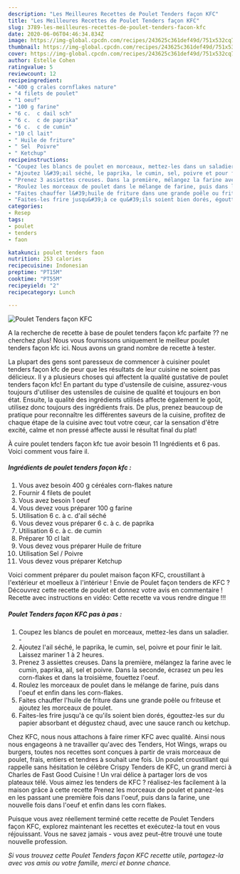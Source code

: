 ```yaml
---
description: "Les Meilleures Recettes de Poulet Tenders façon KFC"
title: "Les Meilleures Recettes de Poulet Tenders façon KFC"
slug: 3789-les-meilleures-recettes-de-poulet-tenders-facon-kfc
date: 2020-06-06T04:46:34.834Z
image: https://img-global.cpcdn.com/recipes/243625c361def49d/751x532cq70/poulet-tenders-facon-kfc-photo-principale-de-la-recette.jpg
thumbnail: https://img-global.cpcdn.com/recipes/243625c361def49d/751x532cq70/poulet-tenders-facon-kfc-photo-principale-de-la-recette.jpg
cover: https://img-global.cpcdn.com/recipes/243625c361def49d/751x532cq70/poulet-tenders-facon-kfc-photo-principale-de-la-recette.jpg
author: Estelle Cohen
ratingvalue: 5
reviewcount: 12
recipeingredient:
- "400 g crales cornflakes nature"
- "4 filets de poulet"
- "1 oeuf"
- "100 g farine"
- "6 c.  c dail sch"
- "6 c.  c de paprika"
- "6 c.  c de cumin"
- "10 cl lait"
- " Huile de friture"
- " Sel  Poivre"
- " Ketchup"
recipeinstructions:
- "Coupez les blancs de poulet en morceaux, mettez-les dans un saladier.⁣ ⁣"
- "Ajoutez l&#39;ail séché, le paprika, le cumin, sel, poivre et pour finir le lait. Laissez mariner 1 à 2 heures.⁣"
- "Prenez 3 assiettes creuses. Dans la première, mélangez la farine avec le cumin, paprika, ail, sel et poivre. Dans la seconde, écrasez un peu les corn-flakes et dans la troisième, fouettez l&#39;oeuf.⁣"
- "Roulez les morceaux de poulet dans le mélange de farine, puis dans l&#39;oeuf et enfin dans les corn-flakes."
- "Faites chauffer l&#39;huile de friture dans une grande poêle ou friteuse et ajoutez les morceaux de poulet. ⁣"
- "Faites-les frire jusqu&#39;à ce qu&#39;ils soient bien dorés, égouttez-les sur du papier absorbant et dégustez chaud, avec une sauce ranch ou ketchup.⁣"
categories:
- Resep
tags:
- poulet
- tenders
- faon

katakunci: poulet tenders faon 
nutrition: 253 calories
recipecuisine: Indonesian
preptime: "PT15M"
cooktime: "PT55M"
recipeyield: "2"
recipecategory: Lunch

---
```



![Poulet Tenders façon KFC](https://img-global.cpcdn.com/recipes/243625c361def49d/751x532cq70/poulet-tenders-facon-kfc-photo-principale-de-la-recette.jpg)

A la recherche de recette à base de poulet tenders façon kfc parfaite ?? ne cherchez plus! Nous vous fournissons uniquement le meilleur poulet tenders façon kfc ici. Nous avons un grand nombre de recette à tester.

La plupart des gens sont paresseux de commencer à cuisiner poulet tenders façon kfc de peur que les résultats de leur cuisine ne soient pas délicieux. Il y a plusieurs choses qui affectent la qualité gustative de poulet tenders façon kfc! En partant du type d'ustensile de cuisine, assurez-vous toujours d'utiliser des ustensiles de cuisine de qualité et toujours en bon état. Ensuite, la qualité des ingrédients utilisés affecte également le goût, utilisez donc toujours des ingrédients frais. De plus, prenez beaucoup de pratique pour reconnaître les différentes saveurs de la cuisine, profitez de chaque étape de la cuisine avec tout votre cœur, car la sensation d'être excité, calme et non pressé affecte aussi le résultat final du plat!

<!--inarticleads1-->

À cuire poulet tenders façon kfc tue avoir besoin 11 Ingrédients et 6 pas. Voici comment vous faire il.

##### Ingrédients de poulet tenders façon kfc :

1. Vous avez besoin 400 g céréales corn-flakes nature⁣
1. Fournir 4 filets de poulet⁣
1. Vous avez besoin 1 oeuf⁣
1. Vous devez vous préparer 100 g farine⁣
1. Utilisation 6 c. à c. d&#39;ail séché⁣
1. Vous devez vous préparer 6 c. à c. de paprika⁣
1. Utilisation 6 c. à c. de cumin⁣
1. Préparer 10 cl lait⁣
1. Vous devez vous préparer  Huile de friture⁣
1. Utilisation  Sel / Poivre⁣
1. Vous devez vous préparer  Ketchup⁣


Voici comment préparer du poulet maison façon KFC, croustillant à l&#39;extérieur et moelleux à l&#39;intérieur ! Envie de Poulet façon tenders de KFC ? Découvrez cette recette de poulet et donnez votre avis en commentaire ! Recette avec instructions en vidéo: Cette recette va vous rendre dingue !!! 

<!--inarticleads2-->

##### Poulet Tenders façon KFC pas à pas :

1. Coupez les blancs de poulet en morceaux, mettez-les dans un saladier.⁣ - ⁣
1. Ajoutez l&#39;ail séché, le paprika, le cumin, sel, poivre et pour finir le lait. Laissez mariner 1 à 2 heures.⁣
1. Prenez 3 assiettes creuses. Dans la première, mélangez la farine avec le cumin, paprika, ail, sel et poivre. Dans la seconde, écrasez un peu les corn-flakes et dans la troisième, fouettez l&#39;oeuf.⁣
1. Roulez les morceaux de poulet dans le mélange de farine, puis dans l&#39;oeuf et enfin dans les corn-flakes.
1. Faites chauffer l&#39;huile de friture dans une grande poêle ou friteuse et ajoutez les morceaux de poulet. ⁣
1. Faites-les frire jusqu&#39;à ce qu&#39;ils soient bien dorés, égouttez-les sur du papier absorbant et dégustez chaud, avec une sauce ranch ou ketchup.⁣


Chez KFC, nous nous attachons à faire rimer KFC avec qualité. Ainsi nous nous engageons à ne travailler qu&#39;avec des Tenders, Hot Wings, wraps ou burgers, toutes nos recettes sont conçues à partir de vrais morceaux de poulet, frais, entiers et tendres à souhait une fois. Un poulet croustillant qui rappelle sans hésitation le célèbre Crispy Tenders de KFC, un grand merci à Charles de Fast Good Cuisine ! Un vrai délice à partager lors de vos plateaux télé. Vous aimez les tenders de KFC ? réalisez-les facilement à la maison grâce à cette recette Prenez les morceaux de poulet et panez-les en les passant une première fois dans l&#39;oeuf, puis dans la farine, une nouvelle fois dans l&#39;oeuf et enfin dans les corn flakes. 

<!--inarticleads1-->

<p>
Puisque vous avez réellement terminé cette recette de Poulet Tenders façon KFC, explorez maintenant les recettes et exécutez-la tout en vous réjouissant. Vous ne savez jamais - vous avez peut-être trouvé une toute nouvelle profession.
</p>

<p>
<i>Si vous trouvez cette Poulet Tenders façon KFC recette utile, partagez-la avec vos amis ou votre famille, merci et bonne chance.</i>
</p>

